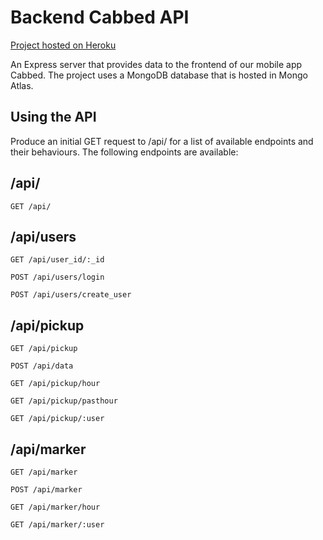# Backend Cabbed API

[Project hosted on Heroku](https://be-cabbed.herokuapp.com/api/)

An Express server that provides data to the frontend of our mobile app Cabbed. The project uses a MongoDB database that is hosted in Mongo Atlas.

## Using the API

Produce an initial GET request to /api/ for a list of available endpoints and their behaviours.
The following endpoints are available:

## /api/

```http
GET /api/
```

## /api/users

```http
GET /api/user_id/:_id
```

```http
POST /api/users/login
```

```http
POST /api/users/create_user
```

## /api/pickup

```http
GET /api/pickup
```

```http
POST /api/data
```

```http
GET /api/pickup/hour
```

```http
GET /api/pickup/pasthour
```

```http
GET /api/pickup/:user
```

## /api/marker

```http
GET /api/marker
```

```http
POST /api/marker
```

```http
GET /api/marker/hour
```

```http
GET /api/marker/:user
```
